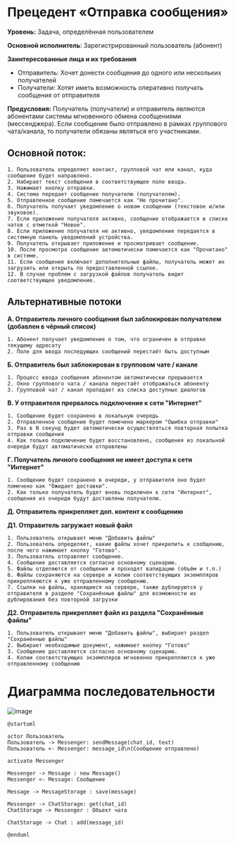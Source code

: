 # Прецедент «Отправка сообщения»
**Уровень:** Задача, определённая пользователем

**Основной исполнитель**: Зарегистрированный пользователь (абонент)

**Заинтересованные лица и их требования**
- Отправитель: Хочет донести сообщения до одного или нескольких получателей
- Получатели: Хотят иметь возможность оперативно получать сообщения от отправителя

**Предусловия:** Получатель (получатели) и отправитель являются абонентами системы мгновенного обмена сообщениями (мессенджера). Если сообщение было отправлено в рамках группового чата/канала, то получатели обязаны являться его участниками.

## **Основной поток**:
```
1. Пользователь определяет контакт, групповой чат или канал, куда сообщение будет направлено.
2. Набирает текст сообщения в соответствующее поле ввода.
3. Нажимает кнопку отправки.
4. Система передает сообщение получателю (получателям).
5. Отправленное сообщение помечается как "Не прочитано".
6. Получатель получает уведомление о новом сообщении (текстовое и/или звуковое).
7. Если приложение получателя активно, сообщение отображается в списке чатов с отметкой "Новое".
8. Если приложение получателя не активно, уведомление передается в системную панель уведомлений устройства.
9. Получатель открывает приложение и просматривает сообщение.
10. После просмотра сообщение автоматически помечается как "Прочитано" в системе.
11. Если сообщение включает дополнительные файлы, получатель может их загрузить или открыть по предоставленной ссылке.
12. В случае проблем с загрузкой файлов получатель видит соответствующее уведомление.
```
## **Альтернативные потоки**

**А. Отправитель личного сообщения был заблокирован получателем (добавлен в чёрный список)**
```
1. Абонент получает уведомление о том, что ограничен в отправке текущему адресату
2. Поле для ввода последующих сообщений перестаёт быть доступным
```
    
**Б. Отправитель был заблокирован в групповом чате / канале**
```
1. Процесс ввода сообщения абонентом автоматически прерывается
2. Окно группового чата / канала перестаёт отображаться абоненту
3. Групповой чат / канал пропадает из списка доступных диалогов
```

**В. У отправителя прервалось подключение к сети "Интернет"**
```
1. Сообщение будет сохранено в локальную очередь
2. Отправленное сообщение будет помечено маркером "Ошибка отправки"
3. Раз в N секунд будет автоматически осуществляться повторная попытка отправки сообщения
4. Как только подключение будет восстановлено, сообщения из локальной очереди будут автоматически отправлены
```

**Г. Получатель личного сообщения не имеет доступа к сети "Интернет"**
```
1. Сообщение будет сохранено в очереди, у отправителя оно будет помечено как "Ожидает доставки".
2. Как только получатель будет вновь подключен к сети "Интернет", сообщения из очереди будут доставлены получателю.
```

**Д. Отправитель прикрепляет доп. контент к сообщению**

**Д1. Отправитель загружает новый файл**
```
1. Пользователь открывает меню "Добавить файлы"
2. Пользователь определяет, какие файлы хочет прикрепить к сообщению, после чего нажимает кнопку "Готово".
3. Пользователь отправляет сообщение.
4. Сообщение доставляется согласно основному сценарию.
5. Файлы отделяются от сообщения и проходят валидацию (объём и т.п.)
6. Файлы сохраняются на сервере и копии соответствующих экземпляров прикрепляеются к уже отправленному сообщению.
7. Ссылки на файлы, хранящиеся на сервере, также дублируются у отправителя в разделе "Сохранённые файлы" для возможности их дублирования без повторной загрузки
```

**Д2. Отправитель прикрепляет файл из раздела "Сохранённые файлы"**
```
1. Пользователь открывает меню "Добавить файлы", выбирает раздел "Сохранённые файлы"
2. Выбирает необходимые документ, нажимает кнопку "Готово"
3. Сообщение доставляется согласно основному сценарию.
4. Копии соответствующих экземпляров мгновенно прикрепляются к уже отправленному сообщению
```


# Диаграмма последовательности

![image](https://github.com/user-attachments/assets/c58fbc3c-cb8b-471f-94c2-13bb4d255845)

```plantuml
@startuml

actor Пользователь
Пользователь -> Messenger: sendMessage(chat_id, text)
Пользователь <- Messenger: message_id\n(Сообщение отправлено)

activate Messenger

Messenger -> Message : new Message()
Messenger <- Message: Сообщение

Message -> MessageStorage : save(message)

Messenger -> ChatStorage: get(chat_id)
ChatStorage -> Messenger : Объект чата

ChatStorage -> Chat : add(message_id)

@enduml
```

